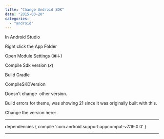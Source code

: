```yaml
---
title: "Change Android SDK"
date: "2015-03-20"
categories: 
  - "android"
---
```


In Android Studio

Right click the App Folder

Open Module Settings (⌘↓)

Compile Sdk version (_x_)

Build Gradle

CompileSKDVersion

Doesn't change  other version.

Build errors for theme, was showing 21 since it was originally built with this.

Change the version here:

* * *

dependencies { compile 'com.android.support:appcompat-v7:19.0.0' }

* * *
